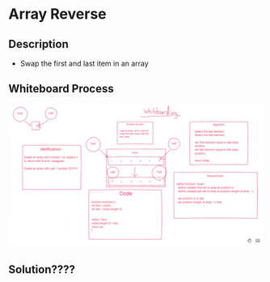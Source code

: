 # Array Reverse

## Description

- Swap the first and last item in an array

## Whiteboard Process

![Whiteboard diagram](./whiteboard.png)

## Solution????
